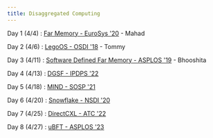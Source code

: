 ```yaml
---
title: Disaggregated Computing
---
```


Day 1 (4/4)
 : [Far Memory - EuroSys '20](https://amyousterhout.com/papers/cfm_eurosys20.pdf) - Mahad

Day 2 (4/6)
 : [LegoOS - OSDI '18](https://www.usenix.org/system/files/osdi18-shan.pdf) - Tommy

Day 3 (4/11)
 : [Software Defined Far Memory - ASPLOS '19](https://storage.googleapis.com/pub-tools-public-publication-data/pdf/9bb06ab825a127bef4e33c488eaa659d6856225a.pdf) - Bhooshita

Day 4 (4/13)
 : [DGSF - IPDPS '22](https://ieeexplore.ieee.org/document/9820659) 

Day 5 (4/18)
 : [MIND - SOSP '21](https://dl.acm.org/doi/10.1145/3477132.3483561) 

Day 6 (4/20)
 : [Snowflake - NSDI '20](https://www.usenix.org/conference/nsdi20/presentation/vuppalapati) 

Day 7 (4/25)
 : [DirectCXL - ATC '22](https://www.usenix.org/conference/atc22/presentation/gouk) 

Day 8 (4/27)
 : [uBFT - ASPLOS '23](https://arxiv.org/pdf/2210.17174.pdf)
